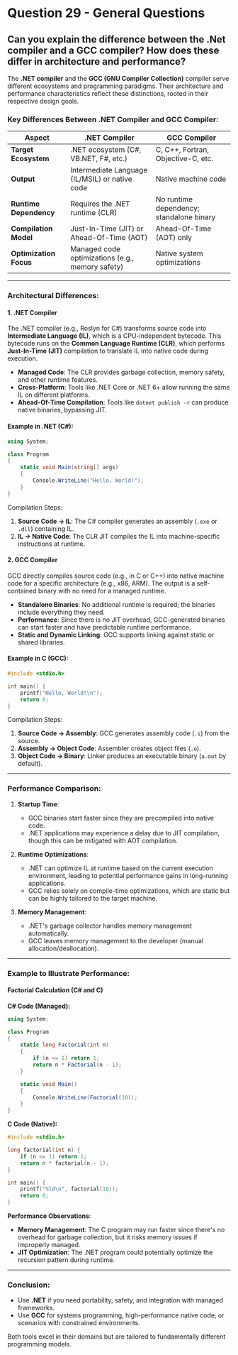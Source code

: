 # Question 29 - General Questions

## Can you explain the difference between the .Net compiler and a GCC compiler? How does these differ in architecture and performance?

The **.NET compiler** and the **GCC (GNU Compiler Collection)** compiler serve different ecosystems and programming paradigms. Their architecture and performance characteristics reflect these distinctions, rooted in their respective design goals.

### Key Differences Between .NET Compiler and GCC Compiler:

| **Aspect**            | **.NET Compiler**                                | **GCC Compiler**                         |
|------------------------|--------------------------------------------------|------------------------------------------|
| **Target Ecosystem**   | .NET ecosystem (C#, VB.NET, F#, etc.)            | C, C++, Fortran, Objective-C, etc.       |
| **Output**             | Intermediate Language (IL/MSIL) or native code  | Native machine code                      |
| **Runtime Dependency**| Requires the .NET runtime (CLR)                  | No runtime dependency; standalone binary |
| **Compilation Model**  | Just-In-Time (JIT) or Ahead-Of-Time (AOT)       | Ahead-Of-Time (AOT) only                 |
| **Optimization Focus** | Managed code optimizations (e.g., memory safety)| Native system optimizations              |

---

### Architectural Differences:

#### 1. **.NET Compiler**
The .NET compiler (e.g., Roslyn for C#) transforms source code into **Intermediate Language (IL)**, which is a CPU-independent bytecode. This bytecode runs on the **Common Language Runtime (CLR)**, which performs **Just-In-Time (JIT)** compilation to translate IL into native code during execution.

- **Managed Code**: The CLR provides garbage collection, memory safety, and other runtime features.
- **Cross-Platform**: Tools like .NET Core or .NET 6+ allow running the same IL on different platforms.
- **Ahead-Of-Time Compilation**: Tools like `dotnet publish -r` can produce native binaries, bypassing JIT.

#### Example in .NET (C#):
```csharp
using System;

class Program
{
    static void Main(string[] args)
    {
        Console.WriteLine("Hello, World!");
    }
}
```
Compilation Steps:
1. **Source Code → IL**: The C# compiler generates an assembly (`.exe` or `.dll`) containing IL.
2. **IL → Native Code**: The CLR JIT compiles the IL into machine-specific instructions at runtime.

#### 2. **GCC Compiler**
GCC directly compiles source code (e.g., in C or C++) into native machine code for a specific architecture (e.g., x86, ARM). The output is a self-contained binary with no need for a managed runtime.

- **Standalone Binaries**: No additional runtime is required; the binaries include everything they need.
- **Performance**: Since there is no JIT overhead, GCC-generated binaries can start faster and have predictable runtime performance.
- **Static and Dynamic Linking**: GCC supports linking against static or shared libraries.

#### Example in C (GCC):
```c
#include <stdio.h>

int main() {
    printf("Hello, World!\n");
    return 0;
}
```
Compilation Steps:
1. **Source Code → Assembly**: GCC generates assembly code (`.s`) from the source.
2. **Assembly → Object Code**: Assembler creates object files (`.o`).
3. **Object Code → Binary**: Linker produces an executable binary (`a.out` by default).

---

### Performance Comparison:

1. **Startup Time**:  
   - GCC binaries start faster since they are precompiled into native code.  
   - .NET applications may experience a delay due to JIT compilation, though this can be mitigated with AOT compilation.

2. **Runtime Optimizations**:  
   - .NET can optimize IL at runtime based on the current execution environment, leading to potential performance gains in long-running applications.  
   - GCC relies solely on compile-time optimizations, which are static but can be highly tailored to the target machine.

3. **Memory Management**:  
   - .NET's garbage collector handles memory management automatically.  
   - GCC leaves memory management to the developer (manual allocation/deallocation).

---

### Example to Illustrate Performance:

#### **Factorial Calculation** (C# and C)

**C# Code (Managed):**
```csharp
using System;

class Program
{
    static long Factorial(int n)
    {
        if (n <= 1) return 1;
        return n * Factorial(n - 1);
    }

    static void Main()
    {
        Console.WriteLine(Factorial(10));
    }
}
```
**C Code (Native):**
```c
#include <stdio.h>

long factorial(int n) {
    if (n <= 1) return 1;
    return n * factorial(n - 1);
}

int main() {
    printf("%ld\n", factorial(10));
    return 0;
}
```

**Performance Observations**:
- **Memory Management**: The C program may run faster since there's no overhead for garbage collection, but it risks memory issues if improperly managed.
- **JIT Optimization**: The .NET program could potentially optimize the recursion pattern during runtime.

---

### Conclusion:
- Use **.NET** if you need portability, safety, and integration with managed frameworks.
- Use **GCC** for systems programming, high-performance native code, or scenarios with constrained environments.

Both tools excel in their domains but are tailored to fundamentally different programming models.